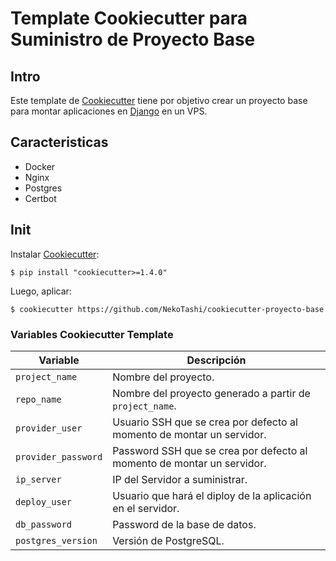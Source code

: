 # Template Cookiecutter para Suministro de Proyecto Base

## Intro

Este template de [Cookiecutter](https://github.com/audreyr/cookiecutter) tiene por objetivo crear un proyecto base para montar aplicaciones en [Django](https://github.com/django/django) en un VPS.

## Caracteristicas
- Docker
- Nginx
- Postgres
- Certbot

## Init
Instalar [Cookiecutter](https://github.com/audreyr/cookiecutter):

```
$ pip install "cookiecutter>=1.4.0"
```

Luego, aplicar:

```
$ cookiecutter https://github.com/NekoTashi/cookiecutter-proyecto-base
```


### Variables Cookiecutter Template

Variable | Descripción
--- | ---
`project_name` | Nombre del proyecto.
`repo_name` | Nombre del proyecto generado a partir de `project_name`.
`provider_user` | Usuario SSH que se crea por defecto al momento de montar un servidor.
`provider_password` | Password SSH que se crea por defecto al momento de montar un servidor.
`ip_server` | IP del Servidor a suministrar.
`deploy_user` | Usuario que hará el diploy de la aplicación en el servidor.
`db_password` | Password de la base de datos.
`postgres_version` | Versión de PostgreSQL.
